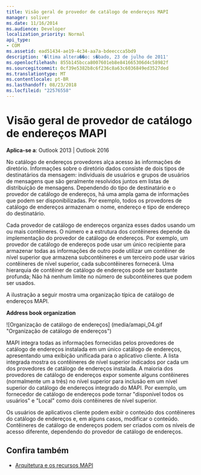 ```yaml
---
title: Visão geral de provedor de catálogo de endereços MAPI
manager: soliver
ms.date: 11/16/2014
ms.audience: Developer
localization_priority: Normal
api_type:
- COM
ms.assetid: ead51434-ae19-4c34-aa7a-bdeeccca5bd9
description: '�ltima altera��o: s�bado, 23 de julho de 2011'
ms.openlocfilehash: 855b145bcca8007601eb8e841665306d4c58982f
ms.sourcegitcommit: 0cf39e5382b8c6f236c8a63c6036849ed3527ded
ms.translationtype: MT
ms.contentlocale: pt-BR
ms.lasthandoff: 08/23/2018
ms.locfileid: "22576558"
---
```

# <a name="mapi-address-book-provider-overview"></a>Visão geral de provedor de catálogo de endereços MAPI
  
**Aplica-se a**: Outlook 2013 | Outlook 2016 
  
No catálogo de endereços provedores alça acesso às informações de diretório. Informações sobre o diretório dados consiste de dois tipos de destinatários da mensagem: individuais de usuários e grupos de usuários de mensagens que são geralmente resolvidos juntos em listas de distribuição de mensagens. Dependendo do tipo de destinatário e o provedor de catálogo de endereços, há uma ampla gama de informações que podem ser disponibilizadas. Por exemplo, todos os provedores de catálogo de endereços armazenam o nome, endereço e tipo de endereço do destinatário.
  
Cada provedor de catálogo de endereços organiza esses dados usando um ou mais contêineres. O número e a estrutura dos contêineres depende da implementação do provedor de catálogo de endereços. Por exemplo, um provedor de catálogo de endereços pode usar um único recipiente para armazenar todas as informações de outro pode utilizar um contêiner de nível superior que armazena subcontêineres e um terceiro pode usar vários contêineres de nível superior, cada subcontêineres fornecerá. Uma hierarquia de contêiner de catálogo de endereços pode ser bastante profunda; Não há nenhum limite no número de subcontêineres que podem ser usados.
  
A ilustração a seguir mostra uma organização típica de catálogo de endereços MAPI.
  
**Address book organization**
  
![Organização de catálogo de endereços] (media/amapi_04.gif "Organização de catálogo de endereços")
  
MAPI integra todas as informações fornecidas pelos provedores de catálogo de endereços instalada em um único catálogo de endereços, apresentando uma exibição unificada para o aplicativo cliente. A lista integrada mostra os contêineres de nível superior indicados por cada um dos provedores de catálogo de endereços instalada. A maioria dos provedores de catálogo de endereços expor somente alguns contêineres (normalmente um a três) no nível superior para inclusão em um nível superior do catálogo de endereços integrado do MAPI. Por exemplo, um fornecedor de catálogo de endereços pode tornar "disponível todos os usuários" e "Local" como dois contêineres de nível superior.
  
Os usuários de aplicativos cliente podem exibir o conteúdo dos contêineres do catálogo de endereços e, em alguns casos, modificar o conteúdo. Contêineres de catálogo de endereços podem ser criados com os níveis de acesso diferente, dependendo do provedor de catálogo de endereços. 
  
## <a name="see-also"></a>Confira também

- [Arquitetura e os recursos MAPI](mapi-features-and-architecture.md)

